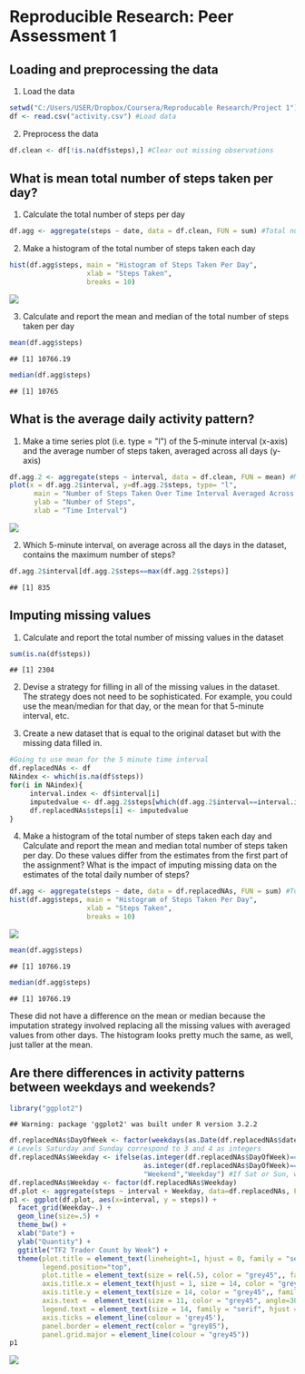 # Reproducible Research: Peer Assessment 1


## Loading and preprocessing the data
1. Load the data

```r
setwd("C:/Users/USER/Dropbox/Coursera/Reproducable Research/Project 1")
df <- read.csv("activity.csv") #Load data
```

2. Preprocess the data

```r
df.clean <- df[!is.na(df$steps),] #Clear out missing observations
```

## What is mean total number of steps taken per day?

1. Calculate the total number of steps per day

```r
df.agg <- aggregate(steps ~ date, data = df.clean, FUN = sum) #Total number of steps per day
```

2. Make a histogram of the total number of steps taken each day

```r
hist(df.agg$steps, main = "Histogram of Steps Taken Per Day", 
                   xlab = "Steps Taken",
                   breaks = 10)
```

![](PA1_template_files/figure-html/unnamed-chunk-4-1.png) 

3. Calculate and report the mean and median of the total number of steps taken per day

```r
mean(df.agg$steps)
```

```
## [1] 10766.19
```

```r
median(df.agg$steps)
```

```
## [1] 10765
```


## What is the average daily activity pattern?

1. Make a time series plot (i.e. type = "l") of the 5-minute interval (x-axis) and the average number of steps taken, averaged across all days (y-axis)


```r
df.agg.2 <- aggregate(steps ~ interval, data = df.clean, FUN = mean) #Mean of number of steps by time interval
plot(x = df.agg.2$interval, y=df.agg.2$steps, type= "l",
      main = "Number of Steps Taken Over Time Interval Averaged Across Days",
      ylab = "Number of Steps",
      xlab = "Time Interval")
```

![](PA1_template_files/figure-html/unnamed-chunk-6-1.png) 

2. Which 5-minute interval, on average across all the days in the dataset, contains the maximum number of steps?


```r
df.agg.2$interval[df.agg.2$steps==max(df.agg.2$steps)] 
```

```
## [1] 835
```


## Imputing missing values
1. Calculate and report the total number of missing values in the dataset

```r
sum(is.na(df$steps))
```

```
## [1] 2304
```

2. Devise a strategy for filling in all of the missing values in the dataset. The strategy does not need to be sophisticated. For example, you could use the mean/median for that day, or the mean for that 5-minute interval, etc.

3. Create a new dataset that is equal to the original dataset but with the missing data filled in.


```r
#Going to use mean for the 5 minute time interval
df.replacedNAs <- df
NAindex <- which(is.na(df$steps))
for(i in NAindex){
     interval.index <- df$interval[i]
     imputedvalue <- df.agg.2$steps[which(df.agg.2$interval==interval.index)]
     df.replacedNAs$steps[i] <- imputedvalue
}
```

4. Make a histogram of the total number of steps taken each day and Calculate and report the mean and median total number of steps taken per day. Do these values differ from the estimates from the first part of the assignment? What is the impact of imputing missing data on the estimates of the total daily number of steps?


```r
df.agg <- aggregate(steps ~ date, data = df.replacedNAs, FUN = sum) #Total number of steps per day
hist(df.agg$steps, main = "Histogram of Steps Taken Per Day", 
                   xlab = "Steps Taken",
                   breaks = 10)
```

![](PA1_template_files/figure-html/unnamed-chunk-10-1.png) 

```r
mean(df.agg$steps)
```

```
## [1] 10766.19
```

```r
median(df.agg$steps)
```

```
## [1] 10766.19
```

These did not have a difference on the mean or median because the imputation strategy involved replacing all the missing values with averaged values from other days. The histogram looks pretty much the same, as well, just taller at the mean.

## Are there differences in activity patterns between weekdays and weekends?


```r
library("ggplot2")
```

```
## Warning: package 'ggplot2' was built under R version 3.2.2
```

```r
df.replacedNAs$DayOfWeek <- factor(weekdays(as.Date(df.replacedNAs$date)))
# Levels Saturday and Sunday correspond to 3 and 4 as integers
df.replacedNAs$Weekday <- ifelse(as.integer(df.replacedNAs$DayOfWeek)==3|
                                 as.integer(df.replacedNAs$DayOfWeek)==4,
                                 "Weekend","Weekday") #If Sat or Sun, weekday=0, else =1
df.replacedNAs$Weekday <- factor(df.replacedNAs$Weekday)
df.plot <- aggregate(steps ~ interval + Weekday, data=df.replacedNAs, FUN=mean)
p1 <- ggplot(df.plot, aes(x=interval, y = steps)) +
  facet_grid(Weekday~.) +
  geom_line(size=.5) + 
  theme_bw() +
  xlab("Date") +
  ylab("Quantity") + 
  ggtitle("TF2 Trader Count by Week") + 
  theme(plot.title = element_text(lineheight=1, hjust = 0, family = "serif", face="bold", size = 19),
        legend.position="top",
        plot.title = element_text(size = rel(.5), color = "grey45",, family = "serif"),
        axis.title.x = element_text(hjust = 1, size = 14, color = "grey45",, family = "serif"),
        axis.title.y = element_text(size = 14, color = "grey45",, family = "serif"),
        axis.text =  element_text(size = 11, color = "grey45", angle=30, hjust=1),
        legend.text = element_text(size = 14, family = "serif", hjust = 0),
        axis.ticks = element_line(colour = 'grey45'), 
        panel.border = element_rect(color = "grey85"),
        panel.grid.major = element_line(colour = "grey45"))
p1
```

![](PA1_template_files/figure-html/unnamed-chunk-11-1.png) 
